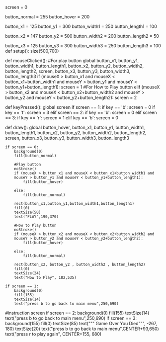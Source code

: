 screen = 0

button_normal = 255
button_hover = 200

button_x1 = 125
button_y1 = 300
button_width1 = 250
button_length1 = 100

button_x2 = 147
button_y2 = 500
button_width2 = 200
button_length2 = 50

button_x3 = 125
button_y3 = 300
button_width3 = 250
button_length3 = 100
def setup():
    size(500,700)

def mouseClicked():
    #For play button
    global  button_x1, button_y1, button_width1, button_length1, button_x2, button_y2, button_width2, button_length2, screen, button_x3, button_y3, button_width3, button_length3
    if (mouseX > button_x1 and mouseX < button_x1+button_width1 and
        mouseY > button_y1 and mouseY < button_y1+button_length1):
        screen = 1
    #For How to Play button
    elif (mouseX > button_x2 and mouseX < button_x2+button_width2 and
        mouseY > button_y2 and mouseY < button_y2+button_length2):
        screen = 2
        
def keyPressed():
    global screen
    if screen == 1:
        if key == 'b':
            screen = 0
        if key == 't':
            screen = 3
    elif screen == 2:
        if key == 'b':
            screen = 0
    elif screen == 3:
        if key == 'r':
            screen = 1
        elif key == 'b':
            screen = 0

def draw():
    global button_hover, button_x1, button_y1, button_width1, button_length1, button_x2, button_y2, button_width2, button_length2, screen, button_x3, button_y3, button_width3, button_length3
    
    if screen == 0:
        background(0)
        fill(button_normal)
        
        #Play button
        noStroke()
        if (mouseX > button_x1 and mouseX < button_x1+button_width1 and
        mouseY > button_y1 and mouseY < button_y1+button_length1):
            fill(button_hover)

        else:
            fill(button_normal)
        
        rect(button_x1,button_y1,button_width1,button_length1)
        fill(0)
        textSize(50)
        text("PLAY",190,370)
    
        #How to Play button
        noStroke()
        if (mouseX > button_x2 and mouseX < button_x2+button_width2 and
        mouseY > button_y2 and mouseY < button_y2+button_length2):
            fill(button_hover)

        else:
            fill(button_normal)
        
        rect(button_x2, button_y2 , button_width2 , button_length2)
        fill(0)
        textSize(24)
        text("How to Play", 182,535)
        
    if screen == 1:
        background(0)
        fill(155)
        textSize(14)
        text("press b to go back to main menu",250,690)

#instruction screen
    if screen == 2:
        background(0)
        fill(155)
        textSize(14)
        text("press b to go back to main menu",250,690)
    if screen == 3:
        background(155)
        fill(0)
        textSize(85)
        text("""           Game Over
             You Died""", -267, 180)
        textSize(20)
        text("press b to go back to main menu",CENTER+93,650)
        text("press r to play again", CENTER+155, 680)

